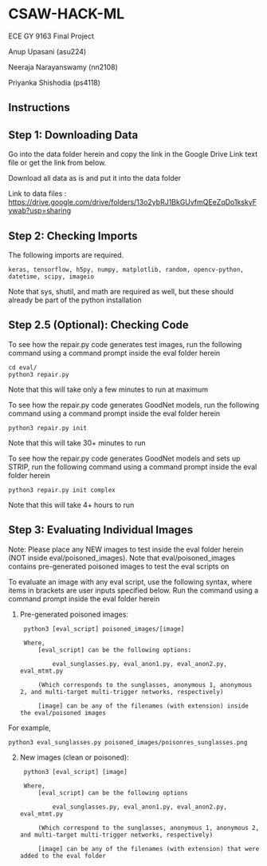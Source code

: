 # CSAW-HACK-ML
ECE GY 9163 Final Project

Anup Upasani (asu224)

Neeraja Narayanswamy (nn2108)

Priyanka Shishodia (ps4118)


## Instructions

## Step 1: Downloading Data

Go into the data folder herein and copy the link in the Google Drive Link text file or get the link from below.

Download all data as is and put it into the data folder

Link to data files : https://drive.google.com/drive/folders/13o2ybRJ1BkGUvfmQEeZqDo1kskyFywab?usp=sharing

## Step 2: Checking Imports

The following imports are required.

	keras, tensorflow, h5py, numpy, matplotlib, random, opencv-python, datetime, scipy, imageio
	
Note that sys, shutil, and math are required as well, but these should already be part of the python installation

## Step 2.5 (Optional): Checking Code

To see how the repair.py code generates test images, run the following command using a command prompt inside the eval folder herein
		
	cd eval/
	python3 repair.py
		
Note that this will take only a few minutes to run at maximum

To see how the repair.py code generates GoodNet models, run the following command using a command prompt inside the eval folder herein
		
	python3 repair.py init
		
Note that this will take 30+ minutes to run
		
To see how the repair.py code generates GoodNet models and sets up STRIP, run the following command using a command prompt inside the eval folder herein
	
	python3 repair.py init complex
		
Note that this will take 4+ hours to run
		
## Step 3: Evaluating Individual Images

Note: Please place any NEW images to test inside the eval folder herein (NOT inside eval/poisoned_images). Note that eval/poisoned_images contains pre-generated poisoned images to test the eval scripts on
	
To evaluate an image with any eval script, use the following syntax, where items in brackets are user inputs specified below. Run the command using a command prompt inside the eval folder herein
	
1. Pre-generated poisoned images:
	
		python3 [eval_script] poisoned_images/[image]

		Where,
			[eval_script] can be the following options:

				eval_sunglasses.py, eval_anon1.py, eval_anon2.py, eval_mtmt.py

			(Which corresponds to the sunglasses, anonymous 1, anonymous 2, and multi-target multi-trigger networks, respectively)

			[image] can be any of the filenames (with extension) inside the eval/poisoned images
			

For example,

	python3 eval_sunglasses.py poisoned_images/poisonres_sunglasses.png
		
2. New images (clean or poisoned):
		
		python3 [eval_script] [image]
			
		Where, 
			[eval_script] can be the following options

				eval_sunglasses.py, eval_anon1.py, eval_anon2.py, eval_mtmt.py

			(Which correspond to the sunglasses, anonymous 1, anonymous 2, and multi-target multi-trigger networks, respectively)
				
			[image] can be any of the filenames (with extension) that were added to the eval folder
		
		

